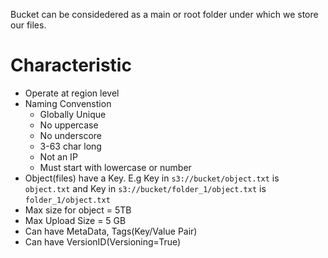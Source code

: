Bucket can be considedered as a main or root folder under which we store our files.

# Characteristic
- Operate at region level
- Naming Convenstion
    - Globally Unique
    - No uppercase
    - No underscore
    - 3-63 char long
    - Not an IP
    - Must start with lowercase or number
- Object(files) have a Key. E.g Key in `s3://bucket/object.txt` is `object.txt`
and Key in `s3://bucket/folder_1/object.txt` is `folder_1/object.txt`
- Max size for object = 5TB
- Max Upload Size = 5 GB
- Can have MetaData, Tags(Key/Value Pair)
- Can have VersionID(Versioning=True)